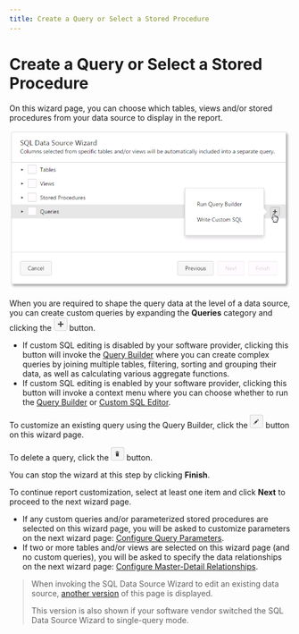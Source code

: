 ```yaml
---
title: Create a Query or Select a Stored Procedure
---
```

# Create a Query or Select a Stored Procedure
On this wizard page, you can choose which tables, views and/or stored procedures from your data source to display in the report.

![web-designer-report-wizard-02-select-queries-custom-query-context-menu](../../../../../images/Img125841.png)

When you are required to shape the query data at the level of a data source, you can create custom queries by expanding the **Queries** category and clicking the ![web-designer-report-wizard-button-query-add](../../../../../images/Img125709.png) button.
* If custom SQL editing is disabled by your software provider, clicking this button will invoke the [Query Builder](../../../../../../interface-elements-for-web/articles/report-designer/interface-elements/query-builder.md) where you can create complex queries by joining multiple tables, filtering, sorting and grouping their data, as well as calculating various aggregate functions.
* If custom SQL editing is enabled by your software provider, clicking this button will invoke a context menu where you can choose whether to run the [Query Builder](../../../../../../interface-elements-for-web/articles/report-designer/interface-elements/query-builder.md) or [Custom SQL Editor](../../../../../../interface-elements-for-web/articles/report-designer/interface-elements/custom-sql-editor.md).

To customize an existing query using the Query Builder, click the ![web-designer-report-wizard-button-query-edit](../../../../../images/Img125710.png) button on this wizard page.

To delete a query, click the ![web-designer-report-wizard-button-query-delete](../../../../../images/Img125711.png) button.

You can stop the wizard at this step by clicking **Finish**.

To continue report customization, select at least one item and click **Next** to proceed to the next wizard page.
* If any custom queries and/or parameterized stored procedures are selected on this wizard page, you will be asked to customize parameters on the next wizard page: [Configure Query Parameters](../../../../../../interface-elements-for-web/articles/report-designer/wizards/sql-data-source-wizard/adding-a-new-data-source/configure-query-parameters.md).
* If two or more tables and/or views are selected on this wizard page (and no custom queries), you will be asked to specify the data relationships on the next wizard page: [Configure Master-Detail Relationships](../../../../../../interface-elements-for-web/articles/report-designer/wizards/sql-data-source-wizard/adding-a-new-data-source/configure-master-detail-relationships.md).

> When invoking the SQL Data Source Wizard to edit an existing data source, [another version](../../../../../../interface-elements-for-web/articles/report-designer/wizards/sql-data-source-wizard/editing-an-existing-data-source/create-a-query-or-select-a-stored-procedure.md) of this page is displayed.
> 
> This version is also shown if your software vendor switched the SQL Data Source Wizard to single-query mode.